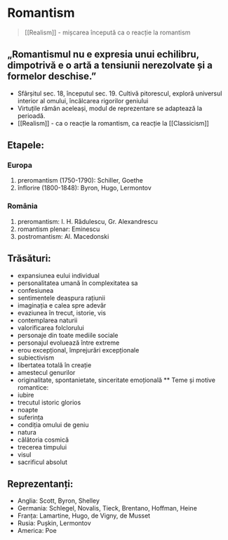# Romantism
> [[Realism]] - mișcarea începută ca o reacție la romantism
##  „Romantismul nu e expresia unui echilibru, dimpotrivă e o artă a tensiunii nerezolvate și a formelor deschise.”
* Sfârșitul sec. 18, începutul sec. 19. Cultivă pitorescul, exploră universul interior al omului, încălcarea rigorilor geniului
* Virtuțile rămân aceleași, modul de reprezentare se adaptează la perioadă.
* [[Realism]] - ca o reacție la romantism, ca reacție la [[Classicism]]

## Etapele:
### Europa
1. preromantism (1750-1790): Schiller, Goethe
2. înflorire (1800-1848): Byron, Hugo, Lermontov
### România
1. preromantism: I. H. Rădulescu, Gr. Alexandrescu
2. romantism plenar: Eminescu
3. postromantism: Al. Macedonski
## Trăsături:
- expansiunea eului individual
- personalitatea umană în complexitatea sa
- confesiunea
- sentimentele deaspura rațiunii
- imaginația e calea spre adevăr
- evaziunea în trecut, istorie, vis
- contemplarea naturii
- valorificarea folclorului
- personaje din toate mediile sociale
- personajul evoluează între extreme
- erou excepțional, împrejurări excepționale
- subiectivism
- libertatea totală în creație
- amestecul genurilor
- originalitate, spontanietate, sinceritate emoțională
** Teme și motive romantice:
- iubire
- trecutul istoric glorios
- noapte
- suferința
- condiția omului de geniu
- natura
- călătoria cosmică
- trecerea timpului
- visul
- sacrificul absolut
## Reprezentanți:
- Anglia: Scott, Byron, Shelley
- Germania: Schlegel, Novalis, Tieck, Brentano, Hoffman, Heine
- Franța: Lamartine, Hugo, de Vigny, de Musset
- Rusia: Pușkin, Lermontov
- America: Poe
